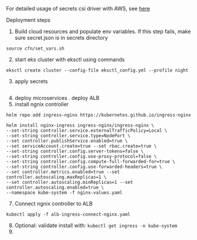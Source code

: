 

For detailed usage of secrets csi driver with AWS, see [here](https://aws.amazon.com/blogs/security/how-to-use-aws-secrets-configuration-provider-with-kubernetes-secrets-store-csi-driver/)


Deployment steps
1. Build cloud resources and populate env variables. If this step fails, make sure secret.json is in secrets directory
```
source cfn/set_vars.sh
```
2. start eks cluster with eksctl using commands
```
eksctl create cluster --config-file eksctl_config.yml --profile night 
```
3. apply secrets
```

```
4. deploy microservices
. deploy ALB
6. install ngnix controller
```
helm repo add ingress-nginx https://kubernetes.github.io/ingress-nginx

helm install nginx-ingress ingress-nginx/ingress-nginx \
--set-string controller.service.externalTrafficPolicy=Local \
--set-string controller.service.type=NodePort \
--set controller.publishService.enabled=true \
--set serviceAccount.create=true --set rbac.create=true \
--set-string controller.config.server-tokens=false \
--set-string controller.config.use-proxy-protocol=false \
--set-string controller.config.compute-full-forwarded-for=true \
--set-string controller.config.use-forwarded-headers=true \
--set controller.metrics.enabled=true --set controller.autoscaling.maxReplicas=1 \
--set controller.autoscaling.minReplicas=1 --set controller.autoscaling.enabled=true \
--namespace kube-system -f nginx-values.yaml 
```
7. Connect ngnix controller to ALB
```
kubectl apply -f alb-ingress-connect-nginx.yaml
```
8. Optional: validate install with: `kubectl get ingress -n kube-system`
9. 